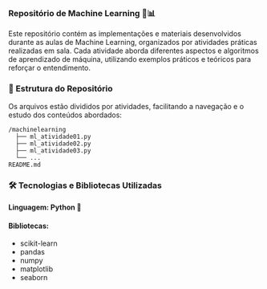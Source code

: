 ### Repositório de Machine Learning 🤖📊

Este repositório contém as implementações e materiais desenvolvidos durante as aulas de Machine Learning, organizados por atividades práticas realizadas em sala. Cada atividade aborda diferentes aspectos e algoritmos de aprendizado de máquina, utilizando exemplos práticos e teóricos para reforçar o entendimento.

### 📂 Estrutura do Repositório

Os arquivos estão divididos por atividades, facilitando a navegação e o estudo dos conteúdos abordados:

```
/machinelearning
  ├── ml_atividade01.py
  ├── ml_atividade02.py
  ├── ml_atividade03.py
  └── ...
README.md

```
### 🛠️ Tecnologias e Bibliotecas Utilizadas
#### Linguagem: Python 🐍
#### Bibliotecas:
<ul>
    <li>scikit-learn</li>
    <li>pandas</li>
    <li>numpy</li>
    <li>matplotlib</li>
    <li>seaborn</li>
</ul>